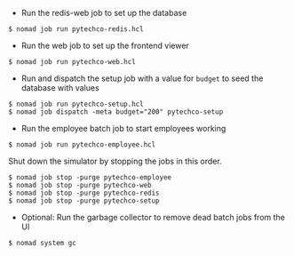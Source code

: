- Run the redis-web job to set up the database
```
$ nomad job run pytechco-redis.hcl
```

- Run the web job to set up the frontend viewer
```
$ nomad job run pytechco-web.hcl
```

- Run and dispatch the setup job with a value for `budget` to seed the database with values
```
$ nomad job run pytechco-setup.hcl
$ nomad job dispatch -meta budget="200" pytechco-setup
```

- Run the employee batch job to start employees working
```
$ nomad job run pytechco-employee.hcl
```

Shut down the simulator by stopping the jobs in this order.

```
$ nomad job stop -purge pytechco-employee
$ nomad job stop -purge pytechco-web
$ nomad job stop -purge pytechco-redis
$ nomad job stop -purge pytechco-setup
```

- Optional: Run the garbage collector to remove dead batch jobs from the UI
```
$ nomad system gc
```
